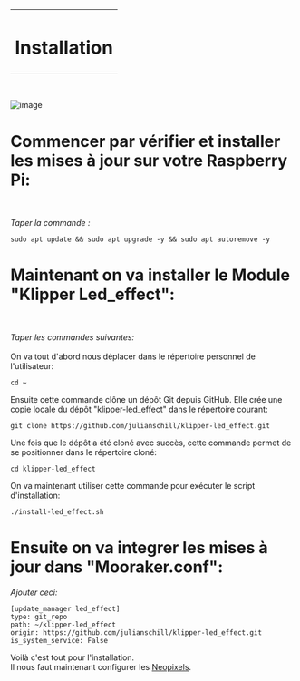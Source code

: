 <table align="center">
  <tr>
    <td align="center">
      <h1>Installation</h1>
    </td>
  </tr>
</table>

<br>

![image](https://media.printables.com/media/prints/424552/images/3513078_8d1e1e1d-9b91-4a44-b07d-d7ec10c436a1/thumbs/cover/1200x630/jpg/img_20230314_112653.jpg)
<br>
<tr>
    <td align="center">
      <h1>Commencer par vérifier et installer les mises à jour sur votre Raspberry Pi:</h1>
    </td>
  </tr>
<br>


*Taper la commande :*
<br>

```
sudo apt update && sudo apt upgrade -y && sudo apt autoremove -y
```
<tr>
    <td align="center">
      <h1>Maintenant on va installer le Module "Klipper Led_effect":</h1>
    </td>
  </tr>

<br>

*Taper les commandes suivantes:*<br>
<br>
On va tout d'abord nous déplacer dans le répertoire personnel de l'utilisateur:
```
cd ~
```
Ensuite cette commande clône un dépôt Git depuis GitHub. Elle crée une copie locale du dépôt "klipper-led_effect" dans le répertoire courant:
```
git clone https://github.com/julianschill/klipper-led_effect.git
```
Une fois que le dépôt a été cloné avec succès, cette commande permet de se positionner dans le répertoire cloné:
```
cd klipper-led_effect
```
On va maintenant utiliser cette commande pour exécuter le script d'installation:
```
./install-led_effect.sh
```

<tr>
    <td align="center">
      <h1>Ensuite on va integrer les mises à jour dans "Mooraker.conf":</h1>
    </td>
  </tr>



*Ajouter ceci:*
<br>
```
[update_manager led_effect]
type: git_repo
path: ~/klipper-led_effect
origin: https://github.com/julianschill/klipper-led_effect.git
is_system_service: False
```

Voilà c'est tout pour l'installation. <br>
Il nous faut maintenant configurer les [Neopixels](https://github.com/Eloura74/NeoPixel/blob/main/Neopixel.md).
